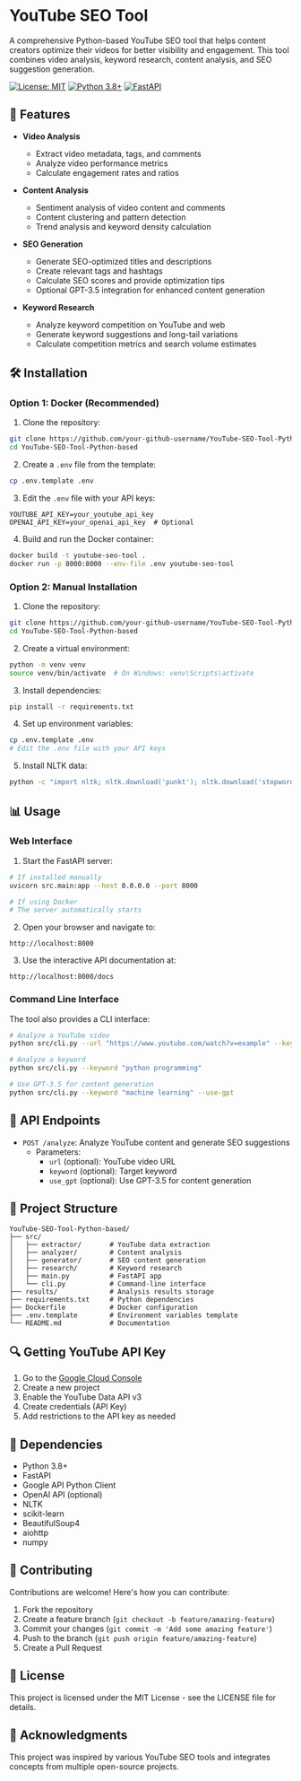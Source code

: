 # YouTube SEO Tool

A comprehensive Python-based YouTube SEO tool that helps content creators optimize their videos for better visibility and engagement. This tool combines video analysis, keyword research, content analysis, and SEO suggestion generation.

[![License: MIT](https://img.shields.io/badge/License-MIT-yellow.svg)](https://opensource.org/licenses/MIT)
[![Python 3.8+](https://img.shields.io/badge/python-3.8+-blue.svg)](https://www.python.org/downloads/)
[![FastAPI](https://img.shields.io/badge/FastAPI-0.68.0-009688.svg)](https://fastapi.tiangolo.com/)

## 🚀 Features

- **Video Analysis**
  - Extract video metadata, tags, and comments
  - Analyze video performance metrics
  - Calculate engagement rates and ratios

- **Content Analysis**
  - Sentiment analysis of video content and comments
  - Content clustering and pattern detection
  - Trend analysis and keyword density calculation

- **SEO Generation**
  - Generate SEO-optimized titles and descriptions
  - Create relevant tags and hashtags
  - Calculate SEO scores and provide optimization tips
  - Optional GPT-3.5 integration for enhanced content generation

- **Keyword Research**
  - Analyze keyword competition on YouTube and web
  - Generate keyword suggestions and long-tail variations
  - Calculate competition metrics and search volume estimates

## 🛠️ Installation

### Option 1: Docker (Recommended)

1. Clone the repository:
```bash
git clone https://github.com/your-github-username/YouTube-SEO-Tool-Python-based.git
cd YouTube-SEO-Tool-Python-based
```

2. Create a `.env` file from the template:
```bash
cp .env.template .env
```

3. Edit the `.env` file with your API keys:
```
YOUTUBE_API_KEY=your_youtube_api_key
OPENAI_API_KEY=your_openai_api_key  # Optional
```

4. Build and run the Docker container:
```bash
docker build -t youtube-seo-tool .
docker run -p 8000:8000 --env-file .env youtube-seo-tool
```

### Option 2: Manual Installation

1. Clone the repository:
```bash
git clone https://github.com/your-github-username/YouTube-SEO-Tool-Python-based.git
cd YouTube-SEO-Tool-Python-based
```

2. Create a virtual environment:
```bash
python -m venv venv
source venv/bin/activate  # On Windows: venv\Scripts\activate
```

3. Install dependencies:
```bash
pip install -r requirements.txt
```

4. Set up environment variables:
```bash
cp .env.template .env
# Edit the .env file with your API keys
```

5. Install NLTK data:
```bash
python -c "import nltk; nltk.download('punkt'); nltk.download('stopwords'); nltk.download('vader_lexicon'); nltk.download('punkt_tab'); nltk.download('averaged_perceptron_tagger'); nltk.download('maxent_ne_chunker'); nltk.download('words'); nltk.download('tagsets')"
```

## 📊 Usage

### Web Interface

1. Start the FastAPI server:
```bash
# If installed manually
uvicorn src.main:app --host 0.0.0.0 --port 8000

# If using Docker
# The server automatically starts
```

2. Open your browser and navigate to:
```
http://localhost:8000
```

3. Use the interactive API documentation at:
```
http://localhost:8000/docs
```

### Command Line Interface

The tool also provides a CLI interface:

```bash
# Analyze a YouTube video
python src/cli.py --url "https://www.youtube.com/watch?v=example" --keyword "ai tools"

# Analyze a keyword
python src/cli.py --keyword "python programming"

# Use GPT-3.5 for content generation
python src/cli.py --keyword "machine learning" --use-gpt
```

## 🔌 API Endpoints

- `POST /analyze`: Analyze YouTube content and generate SEO suggestions
  - Parameters:
    - `url` (optional): YouTube video URL
    - `keyword` (optional): Target keyword
    - `use_gpt` (optional): Use GPT-3.5 for content generation

## 📁 Project Structure

```
YouTube-SEO-Tool-Python-based/
├── src/
│   ├── extractor/       # YouTube data extraction
│   ├── analyzer/        # Content analysis
│   ├── generator/       # SEO content generation
│   ├── research/        # Keyword research
│   ├── main.py          # FastAPI app
│   └── cli.py           # Command-line interface
├── results/             # Analysis results storage
├── requirements.txt     # Python dependencies
├── Dockerfile           # Docker configuration
├── .env.template        # Environment variables template
└── README.md            # Documentation
```

## 🔍 Getting YouTube API Key

1. Go to the [Google Cloud Console](https://console.cloud.google.com/)
2. Create a new project
3. Enable the YouTube Data API v3
4. Create credentials (API Key)
5. Add restrictions to the API key as needed

## 🧰 Dependencies

- Python 3.8+
- FastAPI
- Google API Python Client
- OpenAI API (optional)
- NLTK
- scikit-learn
- BeautifulSoup4
- aiohttp
- numpy

## 🤝 Contributing

Contributions are welcome! Here's how you can contribute:

1. Fork the repository
2. Create a feature branch (`git checkout -b feature/amazing-feature`)
3. Commit your changes (`git commit -m 'Add some amazing feature'`)
4. Push to the branch (`git push origin feature/amazing-feature`)
5. Create a Pull Request

## 📄 License

This project is licensed under the MIT License - see the LICENSE file for details.

## 🙏 Acknowledgments

This project was inspired by various YouTube SEO tools and integrates concepts from multiple open-source projects. 